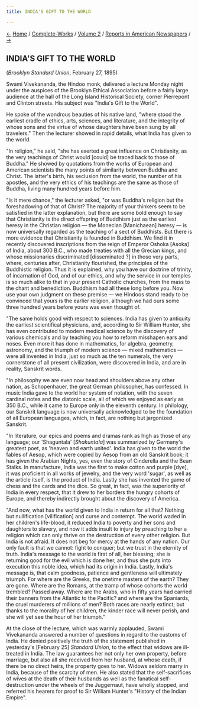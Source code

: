 ```yaml
---
title: INDIA'S GIFT TO THE WORLD

---
```

<div>

[←](true_buddhism.htm) [Home](../../../index.htm) /
[Complete-Works](../../complete_works.htm) / [Volume
2](../volume_2_contents.htm) / [Reports in American
Newspapers](reports_in_american_newspapers_contents.htm)
/ [→](child_widows_of_india.htm)

  

## INDIA'S GIFT TO THE WORLD

(*Brooklyn Standard Union*, February 27, 1895)

Swami Vivekananda, the Hindoo monk, delivered a lecture Monday night
under the auspices of the Brooklyn Ethical Association before a fairly
large audience at the hall of the Long Island Historical Society, corner
Pierrepont and Clinton streets. His subject was "India's Gift to the
World".

He spoke of the wondrous beauties of his native land, "where stood the
earliest cradle of ethics, arts, sciences, and literature, and the
integrity of whose sons and the virtue of whose daughters have been sung
by all travelers." Then the lecturer showed in rapid details, what India
has given to the world.

"In religion," he said, "she has exerted a great influence on
Christianity, as the very teachings of Christ would \[could\] be traced
back to those of Buddha." He showed by quotations from the works of
European and American scientists the many points of similarity between
Buddha and Christ. The latter's birth, his seclusion from the world, the
number of his apostles, and the very ethics of his teachings are the
same as those of Buddha, living many hundred years before him.

"Is it mere chance," the lecturer asked, "or was Buddha's religion but
the foreshadowing of that of Christ? The majority of your thinkers seem
to be satisfied in the latter explanation, but there are some bold
enough to say that Christianity is the direct offspring of Buddhism just
as the earliest heresy in the Christian religion — the Monecian
\[Manichaean\] heresy — is now universally regarded as the teaching of a
sect of Buddhists. But there is more evidence that Christianity is
founded in Buddhism. We find it in recently discovered inscriptions from
the reign of Emperor Oshoka \[Asoka\] of India, about 300 B.C., who made
treaties with all the Grecian kings, and whose missionaries
discriminated \[disseminated ?\] in those very parts, where, centuries
after, Christianity flourished, the principles of the Buddhistic
religion. Thus it is explained, why you have our doctrine of trinity, of
incarnation of God, and of our ethics, and why the service in our
temples is so much alike to that in your present Catholic churches, from
the mass to the chant and benediction. Buddhism had all these long
before you. Now use your own judgment on these premise — we Hindoos
stand ready to be convinced that yours is the earlier religion, although
we had ours some three hundred years before yours was even thought of.

"The same holds good with respect to sciences. India has given to
antiquity the earliest scientifical physicians, and, according to Sir
William Hunter, she has even contributed to modern medical science by
the discovery of various chemicals and by teaching you how to reform
misshapen ears and noses. Even more it has done in mathematics, for
algebra, geometry, astronomy, and the triumph of modern science — mixed
mathematics — were all invented in India, just so much as the ten
numerals, the very cornerstone of all present civilization, were
discovered in India, and are in reality, Sanskrit words.

"In philosophy we are even now head and shoulders above any other
nation, as Schopenhauer, the great German philosopher, has confessed. In
music India gave to the world her system of notation, with the seven
cardinal notes and the diatonic scale, all of which we enjoyed as early
as 350 B.C., while it came to Europe only in the eleventh century. In
philology, our Sanskrit language is now universally acknowledged to be
the foundation of all European languages, which, in fact, are nothing
but jargonized Sanskrit.

"In literature, our epics and poems and dramas rank as high as those of
any language; our 'Shaguntala' \[*Shakuntala*\] was summarized by
Germany's greatest poet, as 'heaven and earth united'. India has given
to the world the fables of Aesop, which were copied by Aesop from an old
Sanskrit book; it has given the Arabian Nights, yes, even the story of
Cinderella and the Bean Stalks. In manufacture, India was the first to
make cotton and purple \[dye\], it was proficient in all works of
jewelry, and the very word 'sugar', as well as the article itself, is
the product of India. Lastly she has invented the game of chess and the
cards and the dice. So great, in fact, was the superiority of India in
every respect, that it drew to her borders the hungry cohorts of Europe,
and thereby indirectly brought about the discovery of America.

"And now, what has the world given to India in return for all that?
Nothing but nullification \[vilification\] and curse and contempt. The
world waded in her children's life-blood, it reduced India to poverty
and her sons and daughters to slavery, and now it adds insult to injury
by preaching to her a religion which can only thrive on the destruction
of every other religion. But India is not afraid. It does not beg for
mercy at the hands of any nation. Our only fault is that we cannot:
fight to conquer; but we trust in the eternity of truth. India's message
to the world is first of all, her blessing; she is returning good for
the evil which is done her, and thus she puts into execution this noble
idea, which had its origin in India. Lastly, India's message is, that
calm goodness, patience and gentleness will ultimately triumph. For
where are the Greeks, the onetime masters of the earth? They are gone.
Where are the Romans, at the tramp of whose cohorts the world trembled?
Passed away. Where are the Arabs, who in fifty years had carried their
banners from the Atlantic to the Pacific? and where are the Spaniards,
the cruel murderers of millions of men? Both races are nearly extinct;
but thanks to the morality of her children, the kinder race will never
perish, and she will yet see the hour of her triumph."

At the close of the lecture, which was warmly applauded, Swami
Vivekananda answered a number of questions in regard to the customs of
India. He denied positively the truth of the statement published in
yesterday's \[February 25\] *Standard Union*, to the effect that widows
are ill-treated in India. The law guarantees her not only her own
property, before marriage, but also all she received from her husband,
at whose death, if there be no direct heirs, the property goes to her.
Widows seldom marry in India, because of the scarcity of men. He also
stated that the self-sacrifices of wives at the death of their husbands
as well as the fanatical self-destruction under the wheels of the
Juggernaut, have wholly stopped, and referred his hearers for proof to
Sir William Hunter's "History of the Indian Empire".

</div>
